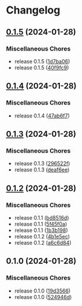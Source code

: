# Changelog

## [0.1.5](https://github.com/am-devops09/ARGOCD-GHA-AIU-Release/compare/v0.1.4...v0.1.5) (2024-01-28)


### Miscellaneous Chores

* release 0.1.5 ([1d7ba06](https://github.com/am-devops09/ARGOCD-GHA-AIU-Release/commit/1d7ba0636ab2fd08a7d943aaeaa93f648a25a2d6))
* release 0.1.5 ([40f9fc9](https://github.com/am-devops09/ARGOCD-GHA-AIU-Release/commit/40f9fc9290a58e1918f81bc27b6aabcd9a2a8cae))

## [0.1.4](https://github.com/am-devops09/ARGOCD-GHA-AIU-Release/compare/v0.1.3...v0.1.4) (2024-01-28)


### Miscellaneous Chores

* release 0.1.4 ([47ab6f7](https://github.com/am-devops09/ARGOCD-GHA-AIU-Release/commit/47ab6f73dff56be72fea6d0bcc2db2c4f6e8f705))

## [0.1.3](https://github.com/am-devops09/ARGOCD-GHA-AIU-Release/compare/v0.1.2...v0.1.3) (2024-01-28)


### Miscellaneous Chores

* release 0.1.3 ([296522f](https://github.com/am-devops09/ARGOCD-GHA-AIU-Release/commit/296522ff5ff1fb77de7e66e04b9d11ff791d4d9b))
* release 0.1.3 ([deaf6ee](https://github.com/am-devops09/ARGOCD-GHA-AIU-Release/commit/deaf6eee37b40930bbad3ebc2db5c2e90ded5478))

## [0.1.2](https://github.com/am-devops09/ARGOCD-GHA-AIU-Release/compare/v0.1.0...v0.1.2) (2024-01-28)


### Miscellaneous Chores

* release 0.1.1 ([bd8516d](https://github.com/am-devops09/ARGOCD-GHA-AIU-Release/commit/bd8516d165eca76835b39327f6f0714371cdf9d1))
* release 0.1.1 ([5f45f0a](https://github.com/am-devops09/ARGOCD-GHA-AIU-Release/commit/5f45f0a5731ed89e9d64999f9bf22d86afe2cfff))
* release 0.1.1 ([1b3b198](https://github.com/am-devops09/ARGOCD-GHA-AIU-Release/commit/1b3b19848760e90a4e8081a137cc7d1575c258be))
* release 0.1.2 ([4b1e5ec](https://github.com/am-devops09/ARGOCD-GHA-AIU-Release/commit/4b1e5ec80ec0b82249e1b1d6ad4676e24871a15b))
* release 0.1.2 ([a6c6d84](https://github.com/am-devops09/ARGOCD-GHA-AIU-Release/commit/a6c6d844e1b73b4037008dbc1d490a6280333796))

## 0.1.0 (2024-01-28)


### Miscellaneous Chores

* release 0.1.0 ([19d3566](https://github.com/am-devops09/ARGOCD-GHA-AIU-Release/commit/19d356681994d2e398b83ce496c12800806b480c))
* release 0.1.0 ([524946d](https://github.com/am-devops09/ARGOCD-GHA-AIU-Release/commit/524946d2507331d80ac53d3c4590915d8af9771c))
